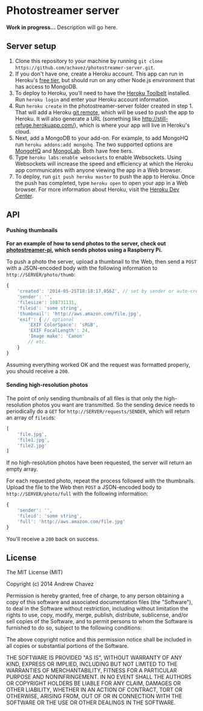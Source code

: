 # Photostreamer server

**Work in progress...** Description will go here.

## Server setup

1. Clone this repository to your machine by running `git clone https://github.com/achavez/photostreamer-server.git`.
2. If you don't have one, create a Heroku account. This app can run in Heroku's [free tier](https://www.heroku.com/pricing), but should run on any other Node.js environment that has access to MongoDB.
3. To deploy to Heroku, you'll need to have the [Heroku Toolbelt](https://toolbelt.heroku.com/) installed. Run `heroku login` and enter your Heroku account information.
3. Run `heroku create` in the photostreamer-server folder created in step 1. That will add a Heroku [git remote](http://git-scm.com/book/en/Git-Basics-Working-with-Remotes), which will be used to push the app to Heroku. It will also generate a URL (something like http://still-refuge.herokuapp.com/), which is where your app will live in Heroku's cloud.
4. Next, add a MongoDB to your add-on. For example, to add MongoHQ run `heroku addons:add mongohq`. The two supported options are [MongoHQ](https://addons.heroku.com/mongohq) and [MongoLab](https://addons.heroku.com/mongolab). Both have free tiers.
5. Type `heroku labs:enable websockets` to enable Websockets. Using Websockets will increase the speed and efficiency at which the Heroku app communicates with anyone viewing the app in a Web browser.
6. To deploy, run `git push heroku master` to push the app to Heroku. Once the push has completed, type `heroku open` to open your app in a Web browser. For more information about Heroku, visit the [Heroku Dev Center](https://devcenter.heroku.com/articles/quickstart).

## API

#### Pushing thumbnails

**For an example of how to send photos to the server, check out [photostreamer-pi](https://github.com/achavez/photostreamer-pi), which sends photos using a Raspberry Pi.**

To push a photo the server, upload a thumbnail to the Web, then send a `POST` with a JSON-encoded body with the following information to `http://SERVER/photo/thumb`:

```javascript
{
	'created': '2014-05-25T18:18:17.056Z', // set by sender or auto-created
	'sender': '',
	'filesize': 108731131,
	'fileid': 'some string',
	'thumbnail': 'http://aws.amazon.com/file.jpg',
	'exif': { // optional
		'EXIF ColorSpace': 'sRGB',
		'EXIF FocalLength': 24,
		'Image make': 'Canon'
		// etc.
	}
}
```

Assuming everything worked OK and the request was formatted properly, you should receive a `200`.

#### Sending high-resolution photos

The point of only sending thumbnails of all files is that only the high-resolution photos you want are transmitted. So the sending device needs to periodically do a `GET` for `http://SERVER/requests/SENDER`, which will return an array of `fileid`s:

```javascript
[
	'file.jpg',
	'file1.jpg',
	'file2.jpg'
]
```
If no high-resolution photos have been requested, the server will return an empty array.

For each requested photo, repeat the process followed with the thumbnails. Upload the file to the Web then `POST` a JSON-encoded body to `http://SERVER/photo/full` with the following information:

```javascript
{
	'sender': '',
	'fileid': 'some string',
	'full': 'http://aws.amazon.com/file.jpg'
}
```

You'll receive a `200` back on success.

## License

The MIT License (MIT)

Copyright (c) 2014 Andrew Chavez

Permission is hereby granted, free of charge, to any person obtaining a copy
of this software and associated documentation files (the "Software"), to deal
in the Software without restriction, including without limitation the rights
to use, copy, modify, merge, publish, distribute, sublicense, and/or sell
copies of the Software, and to permit persons to whom the Software is
furnished to do so, subject to the following conditions:

The above copyright notice and this permission notice shall be included in all
copies or substantial portions of the Software.

THE SOFTWARE IS PROVIDED "AS IS", WITHOUT WARRANTY OF ANY KIND, EXPRESS OR
IMPLIED, INCLUDING BUT NOT LIMITED TO THE WARRANTIES OF MERCHANTABILITY,
FITNESS FOR A PARTICULAR PURPOSE AND NONINFRINGEMENT. IN NO EVENT SHALL THE
AUTHORS OR COPYRIGHT HOLDERS BE LIABLE FOR ANY CLAIM, DAMAGES OR OTHER
LIABILITY, WHETHER IN AN ACTION OF CONTRACT, TORT OR OTHERWISE, ARISING FROM,
OUT OF OR IN CONNECTION WITH THE SOFTWARE OR THE USE OR OTHER DEALINGS IN THE
SOFTWARE.